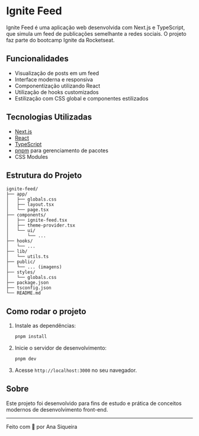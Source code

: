 # Ignite Feed

Ignite Feed é uma aplicação web desenvolvida com Next.js e TypeScript, que simula um feed de publicações semelhante a redes sociais. O projeto faz parte do bootcamp Ignite da Rocketseat.

## Funcionalidades
- Visualização de posts em um feed
- Interface moderna e responsiva
- Componentização utilizando React
- Utilização de hooks customizados
- Estilização com CSS global e componentes estilizados

## Tecnologias Utilizadas
- [Next.js](https://nextjs.org/)
- [React](https://react.dev/)
- [TypeScript](https://www.typescriptlang.org/)
- [pnpm](https://pnpm.io/) para gerenciamento de pacotes
- CSS Modules

## Estrutura do Projeto
```
ignite-feed/
├── app/
│   ├── globals.css
│   ├── layout.tsx
│   └── page.tsx
├── components/
│   ├── ignite-feed.tsx
│   ├── theme-provider.tsx
│   └── ui/
│       └── ...
├── hooks/
│   └── ...
├── lib/
│   └── utils.ts
├── public/
│   └── ... (imagens)
├── styles/
│   └── globals.css
├── package.json
├── tsconfig.json
└── README.md
```

## Como rodar o projeto

1. Instale as dependências:
   ```bash
   pnpm install
   ```
2. Inicie o servidor de desenvolvimento:
   ```bash
   pnpm dev
   ```
3. Acesse `http://localhost:3000` no seu navegador.

## Sobre
Este projeto foi desenvolvido para fins de estudo e prática de conceitos modernos de desenvolvimento front-end.

---

Feito com 💜 por Ana Siqueira
